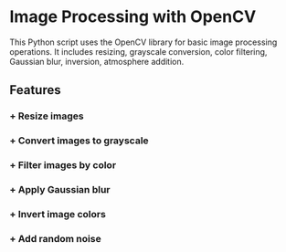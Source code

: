 # Image Processing with OpenCV

This Python script uses the OpenCV library for basic image processing operations. It includes resizing, grayscale conversion, color filtering, Gaussian blur, inversion, atmosphere addition.

## Features

###  + Resize images 

###  + Convert images to grayscale 

###  + Filter images by color 

###  + Apply Gaussian blur 

###  + Invert image colors 

###  + Add random noise 
